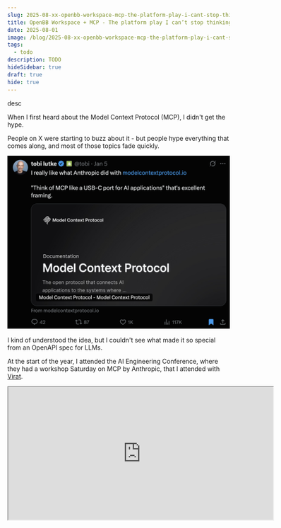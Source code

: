 ```yaml
---
slug: 2025-08-xx-openbb-workspace-mcp-the-platform-play-i-cant-stop-thinking-about
title: OpenBB Workspace + MCP - The platform play I can’t stop thinking about
date: 2025-08-01
image: /blog/2025-08-xx-openbb-workspace-mcp-the-platform-play-i-cant-stop-thinking-about
tags:
  - todo
description: TODO
hideSidebar: true
draft: true
hide: true
---
```


desc

<!-- truncate -->

<div style={{borderTop: '1px solid #0088CC', margin: '1.5em 0'}} />

When I first heard about the Model Context Protocol (MCP), I didn't get the hype.

People on X were starting to buzz about it - but people hype everything that comes along, and most of those topics fade quickly.

<p align="center">
    <img width="600" src="/blog/2025-08-xx-openbb-workspace-mcp-the-platform-play-i-cant-stop-thinking-about_1.png" />
</p>

I kind of understood the idea, but I couldn't see what made it so special from an OpenAPI spec for LLMs.

At the start of the year, I attended the AI Engineering Conference, where they had a workshop Saturday on MCP by Anthropic, that I attended with <a href="https://x.com/virattt" target="_blank">Virat</a>.

<div className="flex place-items-center justify-center items-center rounded-sm mx-auto">
    <iframe
        src="https://www.youtube.com/embed/kQmXtrmQ5Zg?si=BSIRbU3hpB3jCzeH"
        width="600"
        height="300"
    />
</div>

<br />

Even then I didn't fully get it.

Virat, though, got it instantly. A few weeks later, he'd already built an <a href="https://docs.financialdatasets.ai/mcp-server" target="_blank">MCP server for financial datasets</a> - one of the very first for finance.

## We'd been doing "MCP" all along

Part of my early skepticism was because, in many ways, OpenBB had already solved this problem before MCP even had a name.

We'd built our own protocol to integrate data into the Workspace so that it could be consumed by both humans (through visualization) and AI agents (through function calls). I even wrote about it <a href="https://didierlopes.com/blog/2025-03-01-how-function-calling-and-context-aware-ai-shapes-openbb" target="_blank">here</a>.

We spent years making sure that any data feeding the Workspace was equally usable for the UI and for AI - effectively building MCP before MCP existed.

So when MCP came along, I didn't feel the pull. We already had our own seamless protocol and didn't see why we needed someone else's.

## The "Aha" moment: Tools without a UI

Then things started to change.

MCP topic started showing up on our client conversations. They weren't necessarily asking for MCP at first, but wanted to know what was our strategy towards it.

At the same time, I was adding MCP Servers to my Claude Code, <a href="https://didierlopes.com/blog/2025-06-10-how-i-connected-figma-to-cursor-using-mcp" target="_blank">such as the Figma one</a>. And that's when my perspective started to shift. There I was with all my data in Figma, and with a couple of clicks my agent in a completely different environment (the terminal) had access to it.

It wasn't even just about the data but the tools. Ultimately, the context.

That was it.

The killer use case for OpenBB wasn't on the data side - we already handle that well with UI components.

It's **tools that don't need to be visualized**, and can work with the data already in the Workspace.

Think:

- Writing an investment memo in OpenBB and sending it straight to Ghost (workflow suggested by <a href="https://www.linkedin.com/in/ca%C3%ADque-cober-117bbb1ab/" target="_blank">Caique</a>).
- Using a memory server to remember user preferences across sessions.
- Monte Carlo models
- Code interpreter
- Web search
- …

It's like a **universal adapter** for capabilities.

Plug in the tool, and it just works inside the Workspace - for both humans and AI.

And it's not just a handful of companies working on this.

There are thousands nows.

It's the differentiator between companies that innovate and the ones who don't (but will soon do).

There are full-blown directories with MCP Server URLs that you can connect with a couple of clicks - e.g. smithery.ai with hundreds of MCP servers ready to connect (Derek has an <a href="https://youtu.be/ITRvaLmVAWM?si=jprbfEtMGeYU4hMO&t=241" target="_blank">awesome demo</a> on the topic).

Each server is a potential new feature.

- **Before**: every integration was a full-blown project.

- **Now**: browse, connect, use. That easy.

Even simple tools, like <a href="https://context7.com/" target="_blank">Context7</a>, can improve the user experience significantly.

<p align="center">
    <img width="800" src="/blog/2025-08-xx-openbb-workspace-mcp-the-platform-play-i-cant-stop-thinking-about_2.jpeg" />
</p>

That's when it became obvious - this wasn't just a nice-to-have, it was a platform play. 

Our platform play.

## How we decide what to build ourselves

MCP won't replace what we build - it complements it.

Obviously, when the data is meant to be rendered as a widget on OpenBB - we rely on our protocol. As the information in the protocol contains now just raw data but the way it's displayed on the workspace, the parameters, the apps, the prompts, …  

However, when features relate mostly with the usage of an AI agent we will be more mindful about the features that we want to own.

<p align="center">
    <img width="800" src="/blog/2025-08-xx-openbb-workspace-mcp-the-platform-play-i-cant-stop-thinking-about_3.png" />
</p>

I foresee us owning the features when:

**They rely deeply on Workspace data, e.g.**:

- **Global Data** which gives the agent access to the full range of data widgets in the entire workspace product.
- **Generative UI** which gives the agent access to the workspace dashboard and allows to add widgets into the dashboard based on the conversation or modify the dashboard

**We need to control the full end-to-end experience, e.g.**:

- **Web Search** where we want to be able to control the way the citations are highlighted so they work more natively on the product
- **Code Interpreter** (coming soon) so that we optimize this virtual sandbox to create charts that can be created as interactive widgets to add to the workspace.

Everything else?

The MCP ecosystem can handle it - often better than we could build it ourselves.

And even for some of these, users may still want to add their own web search or code interpreter.

But ultimately, we are giving them that option.

The way I see it, MCP turns OpenBB into the place to build financial applications - a permissioned, AI-ready infrastructure layer that can tap into an entire universe of tools without friction.

A few months ago, I didn't see it.

Now, I can't stop thinking about what we'll build next.

